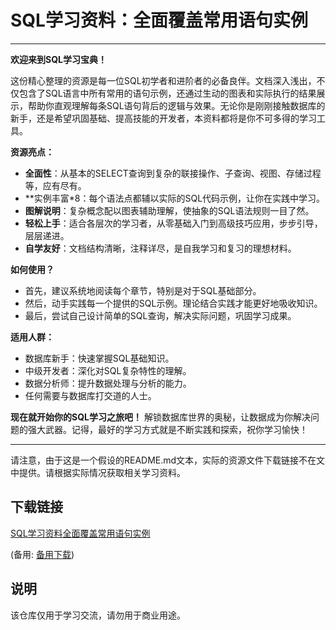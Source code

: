 # SQL学习资料：全面覆盖常用语句实例

---

**欢迎来到SQL学习宝典！**

这份精心整理的资源是每一位SQL初学者和进阶者的必备良伴。文档深入浅出，不仅包含了SQL语言中所有常用的语句示例，还通过生动的图表和实际执行的结果展示，帮助你直观理解每条SQL语句背后的逻辑与效果。无论你是刚刚接触数据库的新手，还是希望巩固基础、提高技能的开发者，本资料都将是你不可多得的学习工具。

**资源亮点：**
- **全面性**：从基本的SELECT查询到复杂的联接操作、子查询、视图、存储过程等，应有尽有。
- **实例丰富*8：每个语法点都辅以实际的SQL代码示例，让你在实践中学习。
- **图解说明**：复杂概念配以图表辅助理解，使抽象的SQL语法规则一目了然。
- **轻松上手**：适合各层次的学习者，从零基础入门到高级技巧应用，步步引导，层层递进。
- **自学友好**：文档结构清晰，注释详尽，是自我学习和复习的理想材料。

**如何使用？**
- 首先，建议系统地阅读每个章节，特别是对于SQL基础部分。
- 然后，动手实践每一个提供的SQL示例。理论结合实践才能更好地吸收知识。
- 最后，尝试自己设计简单的SQL查询，解决实际问题，巩固学习成果。

**适用人群：**
- 数据库新手：快速掌握SQL基础知识。
- 中级开发者：深化对SQL复杂特性的理解。
- 数据分析师：提升数据处理与分析的能力。
- 任何需要与数据库打交道的人士。

**现在就开始你的SQL学习之旅吧！** 解锁数据库世界的奥秘，让数据成为你解决问题的强大武器。记得，最好的学习方式就是不断实践和探索，祝你学习愉快！

---

请注意，由于这是一个假设的README.md文本，实际的资源文件下载链接不在文中提供。请根据实际情况获取相关学习资料。

## 下载链接
[SQL学习资料全面覆盖常用语句实例](https://pan.quark.cn/s/a1da727a7ffe) 

(备用: [备用下载](https://pan.baidu.com/s/1Rp3jrEiMrn_Jho6ZCr4sng?pwd=1234))

## 说明

该仓库仅用于学习交流，请勿用于商业用途。
